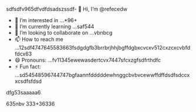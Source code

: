 sdfsdfv965dfvdfdsadszssdf- 👋 Hi, I’m @refecedw
- 👀 I’m interested in ...*96+
- 🌱 I’m currently learning ...saf544
- 💞️ I’m looking to collaborate on ...vbnbcg
- 📫 How to reach me ...12sdf4747645583663fsdgdgfb3brrbrjhhjbgffdgbxcvcxv512cxzcxcvbfdfdcx63
- 😄 Pronouns: ...fv11345ewewasdertcvx7447sfcxzgfsdfrthdfc
- ⚡ Fun fact: ...sd54548596744747bgfааппfdddddewhnggcbvbvcewwffdffdsdfsdccxxcsdfsfdsd
<!---545450522iki632xztgrgtrrt
refeced/refeced is a ✨ special ✨ repositorasdy because its `README.md` fer(this file) appears54on your GitHub prof2522vbile.12cvbbv3545
You can click the Preview link to take a look at your chsdfanges.fgxvcfghbgfhtrgfcvrgedf
--->dfg53saaaaa6

635nbv
333+36336
